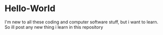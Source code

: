 # Hello-World
I'm new to all these coding and computer software stuff, but i want to learn. So ill post any new thing i learn in this repository

